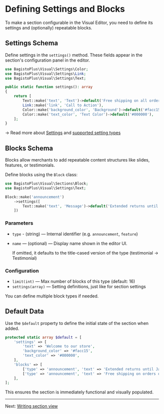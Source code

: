 # Defining Settings and Blocks

To make a section configurable in the Visual Editor, you need to define its settings and (optionally) repeatable blocks.

## Settings Schema

Define settings in the `settings()` method. These fields appear in the section's configuration panel in the editor.

```php
use BagistoPlus\Visual\Settings\Color;
use BagistoPlus\Visual\Settings\Link;
use BagistoPlus\Visual\Settings\Text;

public static function settings(): array
{
    return [
        Text::make('text', 'Text')->default('Free shipping on all orders'),
        Link::make('link', 'Call to Action'),
        Color::make('background_color', 'Background')->default('#facc15'),
        Color::make('text_color', 'Text Color')->default('#000000'),
    ];
}
```

→ Read more about [Settings](./../../core-concepts/settings/overview.md) and [supported setting types](../../core-concepts/settings/types.md)

## Blocks Schema

Blocks allow merchants to add repeatable content structures like slides, features, or testimonials.

Define blocks using the `Block` class:

```php
use BagistoPlus\Visual\Sections\Block;
use BagistoPlus\Visual\Settings\Text;

Block::make('announcement')
    ->settings([
        Text::make('text', 'Message')->default('Extended returns until Jan 31'),
    ])
```

### Parameters

- `type` - (string) — Internal identifier (e.g. `announcement`, `feature`)
- `name` — (optional) — Display name shown in the editor UI.

  If omitted, it defaults to the title-cased version of the type
  (testimonial → Testimonial)

### Configuration

- `limit(int)` — Max number of blocks of this type (default: 16)
- `settings(array)` — Setting definitions, just like for section settings

You can define multiple block types if needed.

## Default Data

Use the `$default` property to define the initial state of the section when added.

```php
protected static array $default = [
    'settings' => [
        'text' => 'Welcome to our store',
        'background_color' => '#facc15',
        'text_color' => '#000000',
    ],
    'blocks' => [
        ['type' => 'announcement', 'text' => 'Extended returns until Jan 31'],
        ['type' => 'announcement', 'text' => 'Free shipping on orders over $50'],
    ],
];
```

This ensures the section is immediately functional and visually populated.

---

Next: [Writing section view](./writing-section-view.md)

